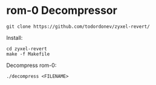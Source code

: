 # rom-0 Decompressor


    git clone https://github.com/todordonev/zyxel-revert/


Install:

	cd zyxel-revert
	make -f Makefile


Decompress rom-0:

	./decompress <FILENAME>